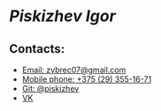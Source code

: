 # _Piskizhev Igor_
## Contacts:
* [Email: zybrec07@gmail.com](mailto:zybrec07@gmail.com) 
* [Mobile phone: +375 (29) 355-16-71](callto:80293551671)
* [Git: @piskizhev](https://github.com/Piskizhev)
* [VK](https://vk.com/w_zybr)
